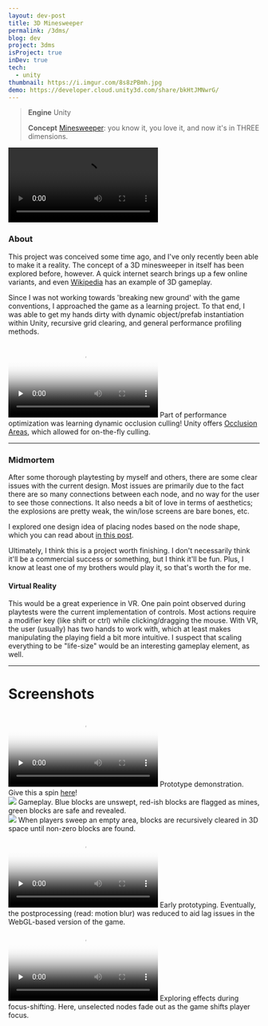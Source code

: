 ```yaml
---
layout: dev-post
title: 3D Minesweeper
permalink: /3dms/
blog: dev
project: 3dms
isProject: true
inDev: true
tech:
  - unity
thumbnail: https://i.imgur.com/8s8zPBmh.jpg
demo: https://developer.cloud.unity3d.com/share/bkHtJMNwrG/
---
```


<!-- >**Development time (to date)** ~30 hours
> -->
>**Engine** Unity
>
>**Concept** [Minesweeper](https://en.wikipedia.org/wiki/Minesweeper_(video_game)): you know it, you love it, and now it's in THREE dimensions.


<video src="https://i.imgur.com/8LyXkyo.mp4" loop controls ></video>


### About

This project was conceived some time ago, and I've only recently been able to make it a reality. The concept of a 3D minesweeper in itself has been explored before, however. A quick internet search brings up a few online variants, and even [Wikipedia](https://en.wikipedia.org/wiki/Minesweeper_(video_game)#/media/File:Cube_Minesweeper_3D.png) has an example of 3D gameplay.

Since I was not working towards 'breaking new ground' with the game conventions, I approached the game as a learning project. To that end, I was able to get my hands dirty with dynamic object/prefab instantiation within Unity, recursive grid clearing, and general performance profiling methods.

<video preload="none" poster="https://i.imgur.com/mvcp79mh.png" src="https://i.imgur.com/mvcp79m.mp4" loop controls ></video>
<label>Part of performance optimization was learning dynamic occlusion culling! Unity offers <a href="https://docs.unity3d.com/Manual/OcclusionCulling.html">Occlusion Areas</a>, which allowed for on-the-fly culling.</label>

---

### Midmortem

After some thorough playtesting by myself and others, there are some clear issues with the current design. Most issues are primarily due to the fact there are so many connections between each node, and no way for the user to see those connections. It also needs a bit of love in terms of aesthetics; the explosions are pretty weak, the win/lose screens are bare bones, etc.

I explored one design idea of placing nodes based on the node shape, which you can read about [in this post](/3dms/facing-challenges).

Ultimately, I think this is a project worth finishing. I don't necessarily think it'll be a commercial success or something, but I think it'll be fun. Plus, I know at least one of my brothers would play it, so that's worth the for me.

#### Virtual Reality

This would be a great experience in VR. One pain point observed during playtests were the current implementation of controls. Most actions require a modifier key (like shift or ctrl) while clicking/dragging the mouse. With VR, the user (usually) has two hands to work with, which at least makes manipulating the playing field a bit more intuitive. I suspect that scaling everything to be "life-size" would be an interesting gameplay element, as well.

---

# Screenshots

<div class="screenshots">
	<div>
		<video poster="https://i.imgur.com/HVOx5ROh.jpg" preload="none" src="https://i.imgur.com/HVOx5RO.mp4" loop controls ></video>
		<label>Prototype demonstration. Give this a spin <a href="{{ page.demo }}" target="_blank">here</a>!</label>
	</div>
	<div>
		<img src="https://i.imgur.com/8s8zPBmh.jpg" />
		<label>Gameplay. Blue blocks are unswept, red-ish blocks are flagged as mines, green blocks are safe and revealed.</label>
	</div>
	<div>
		<img src="https://i.imgur.com/yfxiiPxh.jpg" />
		<label>When players sweep an empty area, blocks are recursively cleared in 3D space until non-zero blocks are found.</label>
	</div>
	<div>
		<video class="fast" poster="https://i.imgur.com/Gd033Efh.png" preload="none" src="https://i.imgur.com/Gd033Ef.mp4" loop controls ></video>
		<label>Early prototyping. Eventually, the postprocessing (read: motion blur) was reduced to aid lag issues in the WebGL-based version of the game.</label>
	</div>
	<div>
		<video  poster="https://i.imgur.com/FCXqHjJh.png" preload="none" src="https://i.imgur.com/FCXqHjJ.mp4" loop controls ></video>
		<label>Exploring effects during focus-shifting. Here, unselected nodes fade out as the game shifts player focus.</label>
	</div>
</div>
